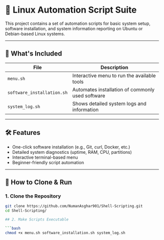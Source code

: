# 🔧 Linux Automation Script Suite

This project contains a set of automation scripts for basic system setup, software installation, and system information reporting on Ubuntu or Debian-based Linux systems.

---

## 📁 What's Included

| File                  | Description                                   |
|-----------------------|-----------------------------------------------|
| `menu.sh`             | Interactive menu to run the available tools   |
| `software_installation.sh` | Automates installation of commonly used software |
| `system_log.sh`       | Shows detailed system logs and information    |

---

## 🛠️ Features

- One-click software installation (e.g., Git, curl, Docker, etc.)
- Detailed system diagnostics (uptime, RAM, CPU, partitions)
- Interactive terminal-based menu
- Beginner-friendly script automation

---

## 🚀 How to Clone & Run

### 1. Clone the Repository

```bash
git clone https://github.com/NumanAsghar901/Shell-Scripting.git
cd Shell-Scripting/

## 2. Make Scripts Executable

```bash
chmod +x menu.sh software_installation.sh system_log.sh



